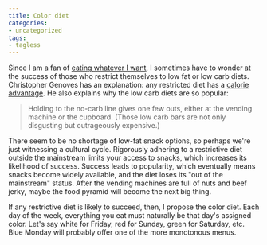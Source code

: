 ```yaml
---
title: Color diet
categories:
- uncategorized
tags:
- tagless
---
```


Since I am a fan of [eating whatever I want][1], I sometimes have to wonder at the success of those who restrict themselves to low fat or low carb diets.  Christopher Genoves has an explanation: any restricted diet has a [calorie advantage][2].  He also explains why the low carb diets are so popular:


   [1]: /library/thoughts/fitness.html
   [2]: http://signalplusnoise.com/archives/000409.html

> Holding to the no-carb line gives one few outs, either at the vending machine or the cupboard. (Those low carb bars are not only disgusting but outrageously expensive.)

There seem to be no shortage of low-fat snack options, so perhaps we're just witnessing a cultural cycle.  Rigorously adhering to a restrictive diet outside the mainstream limits your access to snacks, which increases its likelihood of success.  Success leads to popularity, which eventually means snacks become widely available, and the diet loses its "out of the mainstream" status.  After the vending machines are full of nuts and beef jerky, maybe the food pyramid will become the next big thing.

If any restrictive diet is likely to succeed, then, I propose the color diet.  Each day of the week, everything you eat must naturally be that day's assigned color.  Let's say white for Friday, red for Sunday, green for Saturday, etc.  Blue Monday will probably offer one of the more monotonous menus.
